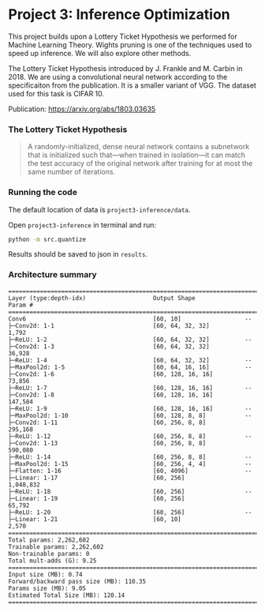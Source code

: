 # Project 3: Inference Optimization

This project builds upon a Lottery Ticket Hypothesis we performed for Machine Learning Theory.
Wights pruning is one of the techniques used to speed up inference. We will also explore other methods.

The Lottery Ticket Hypothesis introduced by J. Frankle and M. Carbin in 2018. We are using a convolutional neural network according to the specificaiton from the publication. It is a smaller variant of VGG.
The dataset used for this task is CIFAR 10.

Publication: https://arxiv.org/abs/1803.03635

### **The Lottery Ticket Hypothesis**

> A randomly-initialized, dense neural network contains a subnetwork that is initialized such that—when trained in isolation—it can match the test accuracy of the original network after training for at most the same number of iterations.

### Running the code

The default location of data is `project3-inference/data`.

Open `project3-inference` in terminal and run:

```bash
python -m src.quantize
```

Results should be saved to json in `results`.

### Architecture summary

```
==========================================================================================
Layer (type:depth-idx)                   Output Shape              Param #
==========================================================================================
Conv6                                    [60, 10]                  --
├─Conv2d: 1-1                            [60, 64, 32, 32]          1,792
├─ReLU: 1-2                              [60, 64, 32, 32]          --
├─Conv2d: 1-3                            [60, 64, 32, 32]          36,928
├─ReLU: 1-4                              [60, 64, 32, 32]          --
├─MaxPool2d: 1-5                         [60, 64, 16, 16]          --
├─Conv2d: 1-6                            [60, 128, 16, 16]         73,856
├─ReLU: 1-7                              [60, 128, 16, 16]         --
├─Conv2d: 1-8                            [60, 128, 16, 16]         147,584
├─ReLU: 1-9                              [60, 128, 16, 16]         --
├─MaxPool2d: 1-10                        [60, 128, 8, 8]           --
├─Conv2d: 1-11                           [60, 256, 8, 8]           295,168
├─ReLU: 1-12                             [60, 256, 8, 8]           --
├─Conv2d: 1-13                           [60, 256, 8, 8]           590,080
├─ReLU: 1-14                             [60, 256, 8, 8]           --
├─MaxPool2d: 1-15                        [60, 256, 4, 4]           --
├─Flatten: 1-16                          [60, 4096]                --
├─Linear: 1-17                           [60, 256]                 1,048,832
├─ReLU: 1-18                             [60, 256]                 --
├─Linear: 1-19                           [60, 256]                 65,792
├─ReLU: 1-20                             [60, 256]                 --
├─Linear: 1-21                           [60, 10]                  2,570
==========================================================================================
Total params: 2,262,602
Trainable params: 2,262,602
Non-trainable params: 0
Total mult-adds (G): 9.25
==========================================================================================
Input size (MB): 0.74
Forward/backward pass size (MB): 110.35
Params size (MB): 9.05
Estimated Total Size (MB): 120.14
==========================================================================================
```
